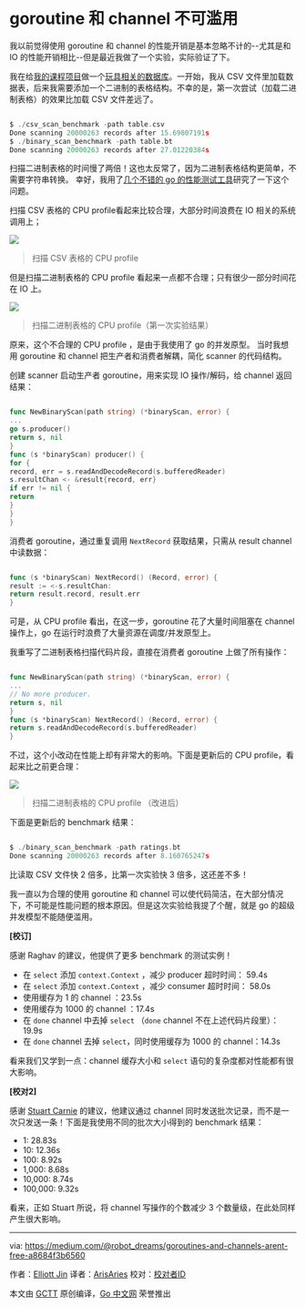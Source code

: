 # goroutine 和 channel 不可滥用 #

我以前觉得使用 goroutine 和 channel 的性能开销是基本忽略不计的--尤其是和 IO 的性能开销相比--但是最近我做了一个实验，实际验证了下。

我在给[我的课程项目](https://bradfieldcs.com/courses/databases/)做一个[玩具相关的数据库](https://github.com/robot-dreams/zdb2)。一开始，我从 CSV 文件里加载数据表，后来我需要添加一个二进制的表格结构。不幸的是，第一次尝试（加载二进制表格）的效果比加载 CSV 文件差远了。

```go

$ ./csv_scan_benchmark -path table.csv
Done scanning 20000263 records after 15.69807191s
$ ./binary_scan_benchmark -path table.bt
Done scanning 20000263 records after 27.01220384s

```

扫描二进制表格的时间慢了两倍！这也太反常了，因为二进制表格结构更简单，不需要字符串转换。 幸好，我用了[几个不错的 go 的性能测试工具](https://blog.golang.org/profiling-go-programs)研究了一下这个问题。

扫描 CSV 表格的 CPU profile看起来比较合理，大部分时间浪费在 IO 相关的系统调用上；

![](https://cdn-images-1.medium.com/max/800/1*r52Ht8A94YG06h6NdnJ0mQ.png)
>扫描 CSV 表格的 CPU profile

但是扫描二进制表格的 CPU profile 看起来一点都不合理；只有很少一部分时间花在 IO 上。

![](https://cdn-images-1.medium.com/max/800/1*w6cWW8qfyDAESzsEEb3vYA.png)
>扫描二进制表格的 CPU profile（第一次实验结果）

        
原来，这个不合理的 CPU profile ，是由于我使用了 go 的并发原型。 当时我想用 goroutine 和 channel 把生产者和消费者解耦，简化 scanner 的代码结构。

创建 scanner 启动生产者 goroutine，用来实现 IO 操作/解码，给 channel 返回结果：

```go

func NewBinaryScan(path string) (*binaryScan, error) {
...
go s.producer()
return s, nil
}
func (s *binaryScan) producer() {
for {
record, err = s.readAndDecodeRecord(s.bufferedReader)
s.resultChan <- &result{record, err}
if err != nil {
return
}
}
}

```

消费者 goroutine，通过重复调用 `NextRecord` 获取结果，只需从 result channel 中读数据：

```go

func (s *binaryScan) NextRecord() (Record, error) {
result := <-s.resultChan:
return result.record, result.err
}

```

可是，从 CPU profile 看出，在这一步，goroutine 花了大量时间阻塞在 channel 操作上，go 在运行时浪费了大量资源在调度/并发原型上。

我重写了二进制表格扫描代码片段，直接在消费者 goroutine 上做了所有操作：

```go

func NewBinaryScan(path string) (*binaryScan, error) {
...
// No more producer.
return s, nil
}
func (s *binaryScan) NextRecord() (Record, error) {
return s.readAndDecodeRecord(s.bufferedReader)
}

```

不过，这个小改动在性能上却有非常大的影响。下面是更新后的 CPU profile，看起来比之前更合理：

![](https://cdn-images-1.medium.com/max/800/1*CxcSd3EAMIkTT4gRTSp2BA.png)
>扫描二进制表格的 CPU profile （改进后）

下面是更新后的 benchmark 结果：

```go

$ ./binary_scan_benchmark -path ratings.bt
Done scanning 20000263 records after 8.160765247s

```

比读取 CSV 文件快 2 倍多，比第一次实验快 3 倍多，这还差不多！

我一直以为合理的使用 goroutine 和 channel 可以使代码简洁，在大部分情况下，不可能是性能问题的根本原因。但是这次实验给我提了个醒，就是 go 的超级并发模型不能随便滥用。

**[校订]**

感谢 Raghav 的建议，他提供了更多 benchmark 的测试实例！

- 在 `select` 添加 `context.Context` ，减少 producer 超时时间： 59.4s
- 在 `select` 添加 `context.Context` ，减少 consumer 超时时间： 58.0s
- 使用缓存为 1 的 channel ：23.5s 
- 使用缓存为 1000 的 channel ：17.4s
- 在 `done` channel 中去掉 `select` （`done` channel 不在上述代码片段里）：19.9s
- 在 `done` channel 去掉 `select`，同时使用缓存为 1000 的 channel：14.3s

看来我们又学到一点：channel 缓存大小和 `select` 语句的复杂度都对性能都有很大影响。

**[校对2]**

感谢 [Stuart Carnie](https://medium.com/@stuartcarnie) 的建议，他建议通过 channel 同时发送批次记录，而不是一次只发送一条！下面是我使用不同的批次大小得到的 benchmark 结果：

- 1: 28.83s
- 10: 12.36s
- 100: 8.92s
- 1,000: 8.68s
- 10,000: 8.74s
- 100,000: 9.32s

看来，正如 Stuart 所说，将 channel 写操作的个数减少 3 个数量级，在此处同样产生很大影响。

----------------

via: https://medium.com/@robot_dreams/goroutines-and-channels-arent-free-a8684f3b6560

作者：[Elliott Jin](https://medium.com/@robot_dreams)
译者：[ArisAries](https://github.com/ArisAries)
校对：[校对者ID](https://github.com/校对者ID)

本文由 [GCTT](https://github.com/studygolang/GCTT) 原创编译，[Go 中文网](https://studygolang.com/) 荣誉推出
